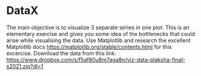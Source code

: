 # DataX
The main objective is to visualize 3 separate series in one plot. This is an elementary exercise and gives you some idea of the bottlenecks that could arise while visualising the data.
Use Matplotlib and research the excellent Matplotlib docs https://matplotlib.org/stable/contents.html for this excercise.
Download the data from this link: https://www.dropbox.com/s/f5af80u8m7aga8n/viz-data-plaksha-final-s2021.zip?dl=1
